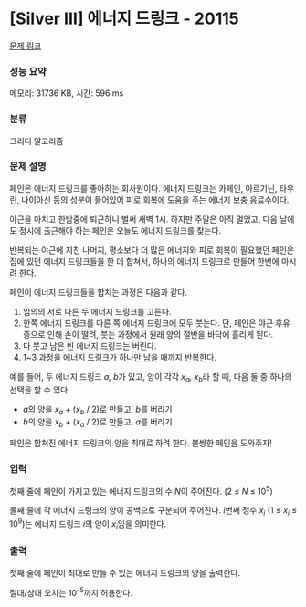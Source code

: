 # [Silver III] 에너지 드링크 - 20115 

[문제 링크](https://www.acmicpc.net/problem/20115) 

### 성능 요약

메모리: 31736 KB, 시간: 596 ms

### 분류

그리디 알고리즘

### 문제 설명

<p>페인은 에너지 드링크를 좋아하는 회사원이다. 에너지 드링크는 카페인, 아르기닌, 타우린, 나이아신 등의 성분이 들어있어 피로 회복에 도움을 주는 에너지 보충 음료수이다.</p>

<p>야근을 마치고 한밤중에 퇴근하니 벌써 새벽 1시. 하지만 주말은 아직 멀었고, 다음 날에도 정시에 출근해야 하는 페인은 오늘도 에너지 드링크를 찾는다.</p>

<p>반복되는 야근에 지친 나머지, 평소보다 더 많은 에너지와 피로 회복이 필요했던 페인은 집에 있던 에너지 드링크들을 한 데 합쳐서, 하나의 에너지 드링크로 만들어 한번에 마시려 한다.</p>

<p>페인이 에너지 드링크들을 합치는 과정은 다음과 같다.</p>

<ol>
	<li>임의의 서로 다른 두 에너지 드링크를 고른다.</li>
	<li>한쪽 에너지 드링크를 다른 쪽 에너지 드링크에 모두 붓는다. 단, 페인은 야근 후유증으로 인해 손이 떨려, 붓는 과정에서 원래 양의 절반을 바닥에 흘리게 된다.</li>
	<li>다 붓고 남은 빈 에너지 드링크는 버린다.</li>
	<li>1~3 과정을 에너지 드링크가 하나만 남을 때까지 반복한다.</li>
</ol>

<p>예를 들어, 두 에너지 드링크 <em>a, b</em>가 있고, 양이 각각 <em>x<sub>a</sub>, x<sub>b</sub></em>라 할 때, 다음 둘 중 하나의 선택을 할 수 있다.</p>

<ul>
	<li><em>a</em>의 양을 <em>x<sub>a</sub></em> + (<em>x<sub>b</sub></em> / 2)로 만들고, <em>b</em>를 버리기</li>
	<li><em>b</em>의 양을 <em>x<sub>b</sub></em> + (<em>x<sub>a</sub></em> / 2)로 만들고, <em>a</em>를 버리기</li>
</ul>

<p>페인은 합쳐진 에너지 드링크의 양을 최대로 하려 한다. 불쌍한 페인을 도와주자!</p>

### 입력 

 <p>첫째 줄에 페인이 가지고 있는 에너지 드링크의 수 <em>N</em>이 주어진다. (2 ≤ <em>N</em> ≤ 10<sup>5</sup>)</p>

<p>둘째 줄에 각 에너지 드링크의 양이 공백으로 구분되어 주어진다. <em>i</em>번째 정수 <em>x<sub>i</sub></em> (1 ≤ <em>x<sub>i</sub></em> ≤ 10<sup>9</sup>)는 에너지 드링크 <em>i</em>의 양이 <em>x<sub>i</sub></em>임을 의미한다.</p>

### 출력 

 <p>첫째 줄에 페인이 최대로 만들 수 있는 에너지 드링크의 양을 출력한다.</p>

<p>절대/상대 오차는 10<sup>-5</sup>까지 허용한다.</p>

